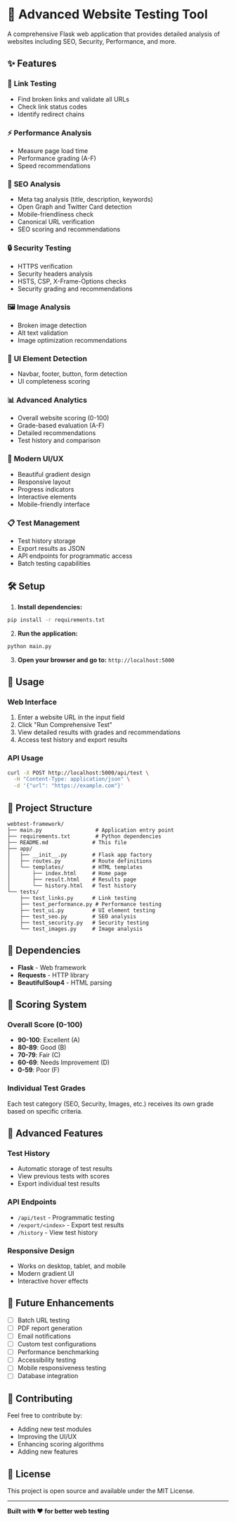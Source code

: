 # 🚀 Advanced Website Testing Tool

A comprehensive Flask web application that provides detailed analysis of websites including SEO, Security, Performance, and more.

## ✨ Features

### 🔗 **Link Testing**
- Find broken links and validate all URLs
- Check link status codes
- Identify redirect chains

### ⚡ **Performance Analysis**
- Measure page load time
- Performance grading (A-F)
- Speed recommendations

### 🎯 **SEO Analysis**
- Meta tag analysis (title, description, keywords)
- Open Graph and Twitter Card detection
- Mobile-friendliness check
- Canonical URL verification
- SEO scoring and recommendations

### 🔒 **Security Testing**
- HTTPS verification
- Security headers analysis
- HSTS, CSP, X-Frame-Options checks
- Security grading and recommendations

### 🖼️ **Image Analysis**
- Broken image detection
- Alt text validation
- Image optimization recommendations

### 📱 **UI Element Detection**
- Navbar, footer, button, form detection
- UI completeness scoring

### 📊 **Advanced Analytics**
- Overall website scoring (0-100)
- Grade-based evaluation (A-F)
- Detailed recommendations
- Test history and comparison

### 🎨 **Modern UI/UX**
- Beautiful gradient design
- Responsive layout
- Progress indicators
- Interactive elements
- Mobile-friendly interface

### 📋 **Test Management**
- Test history storage
- Export results as JSON
- API endpoints for programmatic access
- Batch testing capabilities

## 🛠️ Setup

1. **Install dependencies:**
```bash
pip install -r requirements.txt
```

2. **Run the application:**
```bash
python main.py
```

3. **Open your browser and go to:** `http://localhost:5000`

## 📖 Usage

### Web Interface
1. Enter a website URL in the input field
2. Click "Run Comprehensive Test"
3. View detailed results with grades and recommendations
4. Access test history and export results

### API Usage
```bash
curl -X POST http://localhost:5000/api/test \
  -H "Content-Type: application/json" \
  -d '{"url": "https://example.com"}'
```

## 📁 Project Structure

```
webtest-framework/
├── main.py                 # Application entry point
├── requirements.txt        # Python dependencies
├── README.md              # This file
├── app/
│   ├── __init__.py        # Flask app factory
│   ├── routes.py          # Route definitions
│   └── templates/         # HTML templates
│       ├── index.html     # Home page
│       ├── result.html    # Results page
│       └── history.html   # Test history
└── tests/
    ├── test_links.py      # Link testing
    ├── test_performance.py # Performance testing
    ├── test_ui.py         # UI element testing
    ├── test_seo.py        # SEO analysis
    ├── test_security.py   # Security testing
    └── test_images.py     # Image analysis
```

## 🔧 Dependencies

- **Flask** - Web framework
- **Requests** - HTTP library
- **BeautifulSoup4** - HTML parsing

## 🎯 Scoring System

### Overall Score (0-100)
- **90-100**: Excellent (A)
- **80-89**: Good (B)
- **70-79**: Fair (C)
- **60-69**: Needs Improvement (D)
- **0-59**: Poor (F)

### Individual Test Grades
Each test category (SEO, Security, Images, etc.) receives its own grade based on specific criteria.

## 🚀 Advanced Features

### Test History
- Automatic storage of test results
- View previous tests with scores
- Export individual test results

### API Endpoints
- `/api/test` - Programmatic testing
- `/export/<index>` - Export test results
- `/history` - View test history

### Responsive Design
- Works on desktop, tablet, and mobile
- Modern gradient UI
- Interactive hover effects

## 🔮 Future Enhancements

- [ ] Batch URL testing
- [ ] PDF report generation
- [ ] Email notifications
- [ ] Custom test configurations
- [ ] Performance benchmarking
- [ ] Accessibility testing
- [ ] Mobile responsiveness testing
- [ ] Database integration

## 🤝 Contributing

Feel free to contribute by:
- Adding new test modules
- Improving the UI/UX
- Enhancing scoring algorithms
- Adding new features

## 📄 License

This project is open source and available under the MIT License.

---

**Built with ❤️ for better web testing**
